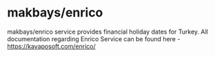 # makbays/enrico
makbays/enrico service provides financial holiday dates for Turkey.
All documentation regarding Enrico Service can be found here - https://kayaposoft.com/enrico/
